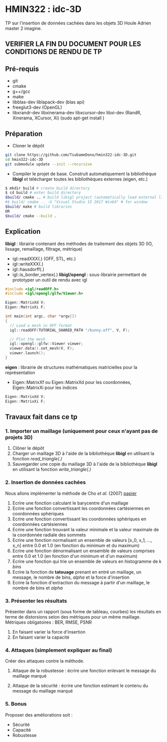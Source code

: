 # HMIN322 : idc-3D

TP sur l'insertion de données cachées dans les objets 3D Houle Adrien master 2 imagine.

## VERIFIER LA FIN DU DOCUMENT POUR LES CONDITIONS DE RENDU DE TP

## Pré-requis

- git
- cmake
- g++/gcc
- make
- libblas-dev liblapack-dev (blas api)
- freeglut3-dev (OpenGL)
- libxrandr-dev libxinerama-dev libxcursor-dev libxi-dev (RandR, Xinerama, XCursor, Xi)
(sudo apt-get install <libname>)

## Préparation

- Cloner le dépôt
```sh
git clone https://github.com/TsubameDono/hmin322-idc-3D.git
cd hmin322-idc-3D
git submodule update --init --recursive
```
- Compiler le projet de base. Construit automatiquement la bibliothèque **libigl** et télécharger toutes les bibliothèques externes (eigen, etc.)
```sh
$ mkdir build # create build directory
$ cd build # enter build directory
$build/ cmake .. # build libigl project (automatically load external libs)
#$ build/ cmake .. -G "Visual Studio 15 2017 Win64" # for window
$build/ make # build libraries
OR
$build/ cmake --build .
```

## Explication

**libigl** : librairie contenant des méthodes de traitement des objets 3D (IO, lissage, remaillage, filtrage, métrique)
 - igl::readXXX(.) (OFF, STL, etc.)
 - igl::writeXXX(.)
 - igl::hausdorff(.)
 - igl::is_border_vertex(.)
**libigl/opengl** : sous-librairie permettant de prototyper un outil de rendu avec igl
```cpp
#include <igl/readOFF.h>
#include <igl/opengl/glfw/Viewer.h>

Eigen::MatrixXd V;
Eigen::MatrixXi F;

int main(int argc, char *argv[])
{
  // Load a mesh in OFF format
  igl::readOFF(TUTORIAL_SHARED_PATH "/bunny.off", V, F);

  // Plot the mesh
  igl::opengl::glfw::Viewer viewer;
  viewer.data().set_mesh(V, F);
  viewer.launch();
}
```
**eigen** : librairie de structures mathématiques matricielles pour la représentation
 - Eigen::MatrixXf ou Eigen::MatrixXd pour les coordonnées, Eigen::MatrixXi pour les indices
```cpp
Eigen::MatrixXd V;
Eigen::MatrixXi F;
```

## Travaux fait dans ce tp

### 1. Importer un maillage (uniquement pour ceux n'ayant pas de projets 3D)
1. Clôner le dépôt
2. Charger un maillage 3D à l'aide de la bibliothèque **libigl** en utilisant la fonction *read_triangle(.)*
3. Sauvegarder une copie du maillage 3D à l'aide de la bibliothèque **libigl** en utilisant la fonction *write_triangle(.)*

### 2. Insertion de données cachées

Nous allons implémenter la méthode de Cho *et al.* (2007) [papier](https://www.researchgate.net/profile/Remy_Prost/publication/3319967_An_Oblivious_Watermarking_for_3-D_Polygonal_Meshes_Using_Distribution_of_Vertex_Norms/links/02e7e52849d95aa0ea000000/An-Oblivious-Watermarking-for-3-D-Polygonal-Meshes-Using-Distribution-of-Vertex-Norms.pdf)

1. Ecrire une fonction calculant le barycentre d'un maillage
2. Ecrire une fonction convertissant les coordonnées cartésiennes en coordonnées sphériques
3. Ecrire une fonction convertissant les coordonnées sphériques en coordonnées cartésiennes
4. Ecrire une fonction trouvant la valeur minimale et la valeur maximale de la coordonnée radiale des sommets
5. Ecrire une fonction normalisant un ensemble de valeurs [x_0, x_1, ..., x_n] entre 0.0 et 1.0 (en fonction du minimum et du maximum)
6. Ecrire une fonction dénormalisant un ensemble de valeurs comprises entre 0.0 et 1.0 (en fonction d'un minimum et d'un maximum)
7. Ecrire une fonction qui trie un ensemble de valeurs en histogramme de k *bins*
8. Ecrire la fonction de **tatouage** prenant en entré un maillage, un message, le nombre de bins, *alpha* et la force d'insertion
9. Ecrire la fonction d'extraction du message à partir d'un maillage, le nombre de bins et *alpha*

### 3. Présenter les résultats

Présenter dans un rapport (sous forme de tableau, courbes) les résultats en terme de distorsions selon des métriques pour un même maillage.
Métriques obligatoires : BER, RMSE, PSNR
1. En faisant varier la force d'insertion
2. En faisant varier la capacité

### 4. Attaques (simplement expliquer au final)

Créer des attaques contre la méthode.

1. Attaque de la robustesse : écrire une fonction enlevant le message du maillage marqué

2. Attaque de la sécurité : écrire une fonction estimant le contenu du message du maillage marqué

### 5. Bonus

Proposer des améliorations soit :
- Sécurité
- Capacité
- Robustesse
